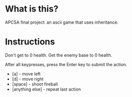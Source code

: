 # What is this?
APCSA final project: an ascii game that uses inheritance.

# Instructions
Don't get to 0 health. Get the enemy base to 0 health.

After all keypresses, press the Enter key to submit the action.
- [a] - move left
- [d] - move right
- [space] - shoot fireball
- [anything else] - repeat last action